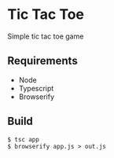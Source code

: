# Tic Tac Toe

Simple tic tac toe game 

## Requirements 

- Node
- Typescript
- Browserify

## Build

    $ tsc app
    $ browserify app.js > out.js
